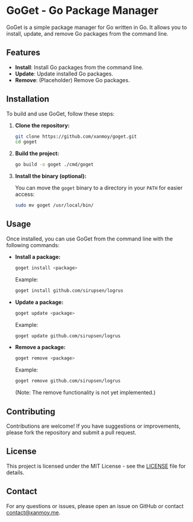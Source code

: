 # GoGet - Go Package Manager

GoGet is a simple package manager for Go written in Go. It allows you to install, update, and remove Go packages from the command line.

## Features

- **Install**: Install Go packages from the command line.
- **Update**: Update installed Go packages.
- **Remove**: (Placeholder) Remove Go packages.

## Installation

To build and use GoGet, follow these steps:

1. **Clone the repository:**

    ```sh
    git clone https://github.com/xanmoy/goget.git
    cd goget
    ```

2. **Build the project:**

    ```sh
    go build -o goget ./cmd/goget
    ```

3. **Install the binary (optional):**

    You can move the `goget` binary to a directory in your `PATH` for easier access:

    ```sh
    sudo mv goget /usr/local/bin/
    ```

## Usage

Once installed, you can use GoGet from the command line with the following commands:

- **Install a package:**

    ```sh
    goget install <package>
    ```

    Example:

    ```sh
    goget install github.com/sirupsen/logrus
    ```

- **Update a package:**

    ```sh
    goget update <package>
    ```

    Example:

    ```sh
    goget update github.com/sirupsen/logrus
    ```

- **Remove a package:**

    ```sh
    goget remove <package>
    ```

    Example:

    ```sh
    goget remove github.com/sirupsen/logrus
    ```

    (Note: The remove functionality is not yet implemented.)

## Contributing

Contributions are welcome! If you have suggestions or improvements, please fork the repository and submit a pull request.

## License

This project is licensed under the MIT License - see the [LICENSE](LICENSE) file for details.

## Contact

For any questions or issues, please open an issue on GitHub or contact [contact@xanmoy.me](mailto:contact@xanmoy.me).

